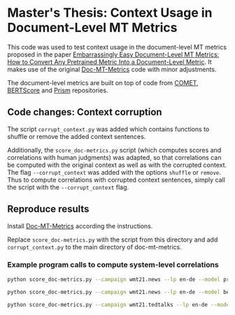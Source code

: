 # Master's Thesis: Context Usage in Document-Level MT Metrics

This code was used to test context usage in the document-level MT metrics proposed in the paper
[Embarrassingly Easy Document-Level MT Metrics: How to Convert Any Pretrained Metric Into a Document-Level Metric](https://statmt.org/wmt22/pdf/2022.wmt-1.6.pdf). It makes use of the original [Doc-MT-Metrics](https://github.com/amazon-science/doc-mt-metrics) code with minor adjustments.

The document-level metrics are built on top of code from [COMET](https://github.com/Unbabel/COMET), [BERTScore](https://github.com/Tiiiger/bert_score) and [Prism](https://github.com/thompsonb/prism) 
repositories.

## Code changes: Context corruption
The script `corrupt_context.py` was added which contains functions to shuffle or remove the added context sentences.

Additionally, the ```score_doc-metrics.py``` script (which computes scores and correlations with human judgments) was adapted, so that correlations can be computed with the original context as well as with the corrupted context. The flag `--corrupt_context` was added with the options `shuffle` or `remove`. Thus to compute correlations with corrupted context sentences, simply call the script with the `--corrupt_context` flag.

## Reproduce results 

Install [Doc-MT-Metrics](https://github.com/amazon-science/doc-mt-metrics) according the instructions.

Replace ```score_doc-metrics.py``` with the script from this directory and add ```corrupt_context.py``` to the main directory of doc-mt-metrics.


### Example program calls to compute system-level correlations

```bash
python score_doc-metrics.py --campaign wmt21.news --lp en-de --model prism --doc --level sys --corrupt_context shuffle
```

```bash
python score_doc-metrics.py --campaign wmt21.news --lp en-de --model bertscore --doc --level sys --corrupt_context remove
```

```bash
python score_doc-metrics.py --campaign wmt21.tedtalks --lp en-de --model comet --doc --level sys --corrupt_context remove